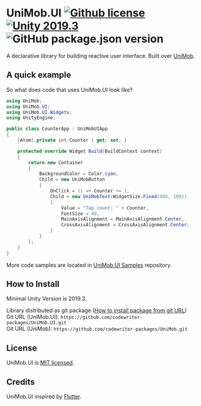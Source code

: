 # UniMob.UI [![Github license](https://img.shields.io/github/license/codewriter-packages/UniMob.UI.svg?style=flat-square)](#) [![Unity 2019.3](https://img.shields.io/badge/Unity-2019.3+-2296F3.svg?style=flat-square)](#) ![GitHub package.json version](https://img.shields.io/github/package-json/v/codewriter-packages/UniMob.UI?style=flat-square)

A declarative library for building reactive user interface. Built over [UniMob](https://github.com/codewriter-packages/UniMob).

## A quick example

So what does code that uses UniMob.UI look like?

```csharp
using UniMob;
using UniMob.UI;
using UniMob.UI.Widgets;
using UnityEngine;

public class CounterApp : UniMobUIApp
{
    [Atom] private int Counter { get; set; }

    protected override Widget Build(BuildContext context)
    {
        return new Container
        {
            BackgroundColor = Color.cyan,
            Child = new UniMobButton
            {
                OnClick = () => Counter += 1,
                Child = new UniMobText(WidgetSize.Fixed(400, 100))
                {
                    Value = "Tap count: " + Counter,
                    FontSize = 40,
                    MainAxisAlignment = MainAxisAlignment.Center,
                    CrossAxisAlignment = CrossAxisAlignment.Center,
                }
            }
        };
    }
}
```

More code samples are located in  [UniMob.UI Samples](https://github.com/codewriter-packages/UniMob.UI-Samples) repository.

## How to Install
Minimal Unity Version is 2019.3.

Library distributed as git package ([How to install package from git URL](https://docs.unity3d.com/Manual/upm-ui-giturl.html))
<br>Git URL (UniMob.UI): `https://github.com/codewriter-packages/UniMob.UI.git`
<br>Git URL (UniMob): `https://github.com/codewriter-packages/UniMob.git`

## License

UniMob.UI is [MIT licensed](./LICENSE.md).

## Credits

UniMob.UI inspired by [Flutter](https://github.com/flutter/flutter).
